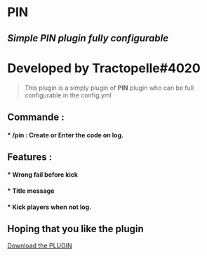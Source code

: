 # PIN
## _Simple PIN plugin fully configurable_

# Developed by Tractopelle#4020

> This plugin is a simply plugin of **PIN** plugin who can be full configurable in the config.yml

## Commande : 

#### * /pin <your-code> : Create or Enter the code on log.

## Features : 

#### * Wrong fail before kick
#### * Title message 
#### * Kick players when not log.

## Hoping that you like the plugin

<a id="raw-url" href="https://github.com/Tractoupelle/PIN/blob/master/PIN-0.0.1.jar?raw=true">Download the PLUGIN</a>
